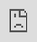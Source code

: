 ```yaml
---
title: "04.06 Multi Component Example Models for Laser cutting"
date: 2024-02-08T12:00:00Z
lastmod: 2024-02-08T06:15:31
---
```


<figure>

[![Laser Cut Stand Assembled](../../../../digital-fabrication/laser-cutting/attachments/2021-Laser-Cut-Stand-Assembled.jpg)](../../../../digital-fabrication/laser-cutting/attachments/2021-Laser-Cut-Stand-Assembled.jpg)

<figcaption>

Physical Prototype of Laser Cut Cell Phone Stand cut out

</figcaption>
</figure>

This [video](https://www.youtu.be/7RAdmbOudoo) walks through a simple phone stand with interlocking pieces. It uses offset planes and mirroring. Each panel of the stand is made as a separate component so the design history stays clean and the pieces can be layed flat. This example uses a previous method of laying parts flat with joints. Now Fusion 360 uses the Modify > Arrange Tool to lay parts flat.

<div class="video-grid">

<div class="video-card">

### Laser Cut Acrylic House Example

<div class="iframe-16-9-container"><iframe class="youTubeIframe" style="position: absolute; top: 0; bottom: 0; left: 0; width: 100%; height: 100%; border: 0; z-index: 1;" src="https://www.youtube.com/embed/xz_Wum_3Hz0?rel=0" width="560" height="315" frameborder="0" allowfullscreen="allowfullscreen"></iframe>
</div>
</div>

<div class="video-card">

### Laser Cut Cell Phone Stand Example

<div class="iframe-16-9-container"><iframe class="youTubeIframe" style="position: absolute; top: 0; bottom: 0; left: 0; width: 100%; height: 100%; border: 0; z-index: 1;" src="https://www.youtube.com/embed/7RAdmbOudoo?rel=0" width="560" height="315" frameborder="0" allowfullscreen="allowfullscreen"></iframe>
</div>
</div>

</div>

## Incorporating Organic Forms in Laser Cutting

Laser cutters work on flat stock material that can only have curves when looking at it from a side profile. If multiple side profiles are arranged in a linear pattern and secured in place, organic forms can be make with a laser cutter. Starting wit ha simple organic form, Fusion 360 can be used to "slice" the 3D form into components that can be used for laser cutting.

<div class="iframe-16-9-container"><iframe class="youTubeIframe" style="position: absolute; top: 0; bottom: 0; left: 0; width: 100%; height: 100%; border: 0; z-index: 1;" src="https://www.youtube.com/embed/dWYMBVTUvDA?rel=0" width="560" height="315" frameborder="0" allowfullscreen="allowfullscreen"></iframe>
</div>
</div>
